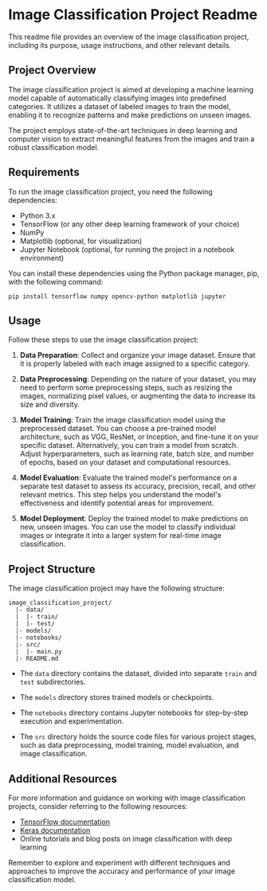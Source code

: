 # Image Classification Project Readme

This readme file provides an overview of the image classification project, including its purpose, usage instructions, and other relevant details.

## Project Overview

The image classification project is aimed at developing a machine learning model capable of automatically classifying images into predefined categories. It utilizes a dataset of labeled images to train the model, enabling it to recognize patterns and make predictions on unseen images.

The project employs state-of-the-art techniques in deep learning and computer vision to extract meaningful features from the images and train a robust classification model.

## Requirements

To run the image classification project, you need the following dependencies:

- Python 3.x
- TensorFlow (or any other deep learning framework of your choice)
- NumPy
- Matplotlib (optional, for visualization)
- Jupyter Notebook (optional, for running the project in a notebook environment)

You can install these dependencies using the Python package manager, pip, with the following command:

```
pip install tensorflow numpy opencv-python matplotlib jupyter
```

## Usage

Follow these steps to use the image classification project:

1. **Data Preparation**: Collect and organize your image dataset. Ensure that it is properly labeled with each image assigned to a specific category.

2. **Data Preprocessing**: Depending on the nature of your dataset, you may need to perform some preprocessing steps, such as resizing the images, normalizing pixel values, or augmenting the data to increase its size and diversity.

3. **Model Training**: Train the image classification model using the preprocessed dataset. You can choose a pre-trained model architecture, such as VGG, ResNet, or Inception, and fine-tune it on your specific dataset. Alternatively, you can train a model from scratch. Adjust hyperparameters, such as learning rate, batch size, and number of epochs, based on your dataset and computational resources.

4. **Model Evaluation**: Evaluate the trained model's performance on a separate test dataset to assess its accuracy, precision, recall, and other relevant metrics. This step helps you understand the model's effectiveness and identify potential areas for improvement.

5. **Model Deployment**: Deploy the trained model to make predictions on new, unseen images. You can use the model to classify individual images or integrate it into a larger system for real-time image classification.

## Project Structure

The image classification project may have the following structure:

```
image_classification_project/
  |- data/
  |  |- train/
  |  |- test/
  |- models/
  |- notebooks/
  |- src/
  |  |- main.py
  |- README.md
```

- The `data` directory contains the dataset, divided into separate `train` and `test` subdirectories.

- The `models` directory stores trained models or checkpoints.

- The `notebooks` directory contains Jupyter notebooks for step-by-step execution and experimentation.

- The `src` directory holds the source code files for various project stages, such as data preprocessing, model training, model evaluation, and image classification.

## Additional Resources

For more information and guidance on working with image classification projects, consider referring to the following resources:

- [TensorFlow documentation](https://www.tensorflow.org/guide)
- [Keras documentation](https://keras.io/)
- Online tutorials and blog posts on image classification with deep learning

Remember to explore and experiment with different techniques and approaches to improve the accuracy and performance of your image classification model.
